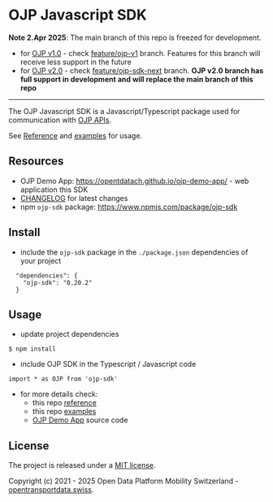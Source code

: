 # OJP Javascript SDK

**Note 2.Apr 2025**: The main branch of this repo is freezed for development.

- for [OJP v1.0](https://opentransportdata.swiss/en/cookbook/open-journey-planner-ojp/) - check [feature/ojp-v1](https://github.com/openTdataCH/ojp-js/tree/feature/ojp-v1) branch. Features for this branch will receive less support in the future
- for [OJP v2.0](https://opentransportdata.swiss/en/cookbook/open-journey-planner-ojp/) - check [feature/ojp-sdk-next](https://github.com/openTdataCH/ojp-js/tree/feature/ojp-sdk-next) branch. **OJP v2.0 branch has full support in development and will replace the main branch of this repo**

----

The OJP Javascript SDK is a Javascript/Typescript package used for communication with [OJP APIs](https://opentransportdata.swiss/en/cookbook/open-journey-planner-ojp/).

See [Reference](./docs/reference.md) and [examples](./examples/) for usage.

## Resources

- OJP Demo App: https://opentdatach.github.io/ojp-demo-app/ - web application this SDK
- [CHANGELOG](./CHANGELOG.md) for latest changes
- npm `ojp-sdk` package: https://www.npmjs.com/package/ojp-sdk

## Install

- include the `ojp-sdk` package in the `./package.json` dependencies of your project 
```
  "dependencies": {
    "ojp-sdk": "0.20.2"
  }
```

## Usage

- update project dependencies
```
$ npm install
```

- include OJP SDK in the Typescript / Javascript code
```
import * as OJP from 'ojp-sdk'
```

- for more details check:
  - this repo [reference](./docs/reference.md)
  - this repo [examples](./examples/)
  - [OJP Demo App](https://github.com/openTdataCH/ojp-demo-app-src) source code

## License

The project is released under a [MIT license](./LICENSE).

Copyright (c) 2021 - 2025 Open Data Platform Mobility Switzerland - [opentransportdata.swiss](https://opentransportdata.swiss/en/).

